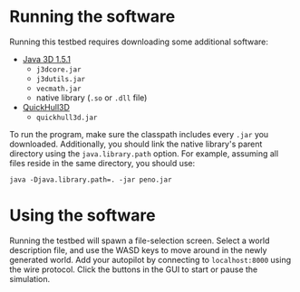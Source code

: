 # Running the software
Running this testbed requires downloading some additional software:

 - [Java 3D 1.5.1](http://www.oracle.com/technetwork/java/javasebusiness/downloads/java-archive-downloads-java-client-419417.html#java3d-1.5.1-oth-JPR) 
	 - `j3dcore.jar`
	 - `j3dutils.jar`
	 - `vecmath.jar`
	 - native library (`.so` or `.dll` file)
 - [QuickHull3D](https://www.cs.ubc.ca/~lloyd/java/lib/quickhull3d.jar)
	- `quickhull3d.jar`

To run the program, make sure the classpath includes every `.jar` you downloaded. Additionally, you should link the native library's parent directory using the `java.library.path` option. For example, assuming all files reside in the same directory, you should use:

`java -Djava.library.path=. -jar peno.jar`

# Using the software
Running the testbed will spawn a file-selection screen. Select a world description file, and use the WASD keys to move around in the newly generated world. Add your autopilot by connecting to `localhost:8000` using the wire protocol. Click the buttons in the GUI to start or pause the simulation.